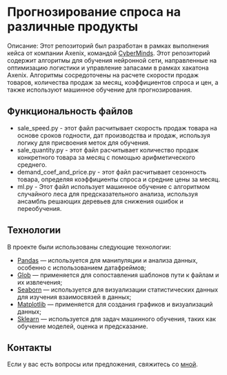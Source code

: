 # Прогнозирование спроса на различные продукты 

Описание: Этот репозиторий был разработан в рамках выполнения кейса от компании Axenix, командой [CyberMinds](https://cybermindss.ru/). Этот репозиторий содержит алгоритмы для обучения нейронной сети, направленные на оптимизацию логистики и управление запасами в рамках хакатона Axenix. Алгоритмы сосредоточены на расчете скорости продаж товаров, количества продаж за месяц, коэффициентов спроса и цен, а также используют машинное обучение для прогнозирования.

## Функциональность файлов

- sale_speed.py - этот файл расчитывает скорость продаж товара на основе сроков годности, дат производства и продаж, используя логику для присвоения меток для обучения.
- sale_quantity.py - этот файл расчитывает количество продаж конкретного товара за месяц с помощью арифметического среднего.
- demand_coef_and_price.py - этот файл расчитывает сезонность товара, определяя коэффициенты спроса и средние цены за месяц.
- ml.py - Этот файл использует машинное обучение с алгоритмом случайного леса для предсказательного анализа, используя ансамбль решающих деревьев для снижения ошибок и переобучения.

## Технологии

В проекте были использованы следующие технологии:

- [Pandas](https://aiogram.dev/) — используется для манипуляции и анализа данных, особенно с использованием датафреймов;
- [Glob](https://github.com/omnilib/aiosqlite) — применяется для сопоставления шаблонов пути к файлам и их извлечения;
- [Seaborn](https://github.com/omnilib/aiosqlite) — используется для визуализации статистических данных для изучения взаимосвязей в данных;
- [Matplotlib](https://github.com/omnilib/aiosqlite) — применяется для создания графиков и визуализаций данных;
- [Sklearn](https://github.com/omnilib/aiosqlite) — используется для задач машинного обучения, таких как обучение моделей, оценка и предсказание.

## Контакты

Если у вас есть вопросы или предложения, свяжитесь со [мной](https://t.me/petyal).